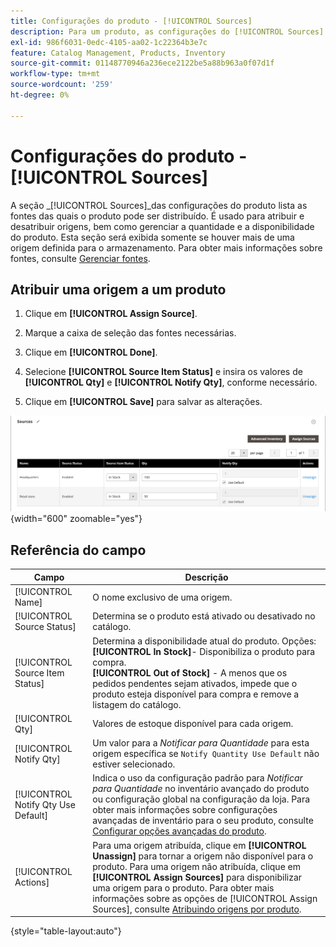 ```yaml
---
title: Configurações do produto - [!UICONTROL Sources]
description: Para um produto, as configurações do [!UICONTROL Sources] fornecem acesso às  [!DNL Inventory Management] fontes das quais o produto pode ser distribuído.
exl-id: 986f6031-0edc-4105-aa02-1c22364b3e7c
feature: Catalog Management, Products, Inventory
source-git-commit: 01148770946a236ece2122be5a88b963a0f07d1f
workflow-type: tm+mt
source-wordcount: '259'
ht-degree: 0%

---
```


# Configurações do produto - [!UICONTROL Sources]

A seção _[!UICONTROL Sources]_das configurações do produto lista as fontes das quais o produto pode ser distribuído. É usado para atribuir e desatribuir origens, bem como gerenciar a quantidade e a disponibilidade do produto. Esta seção será exibida somente se houver mais de uma origem definida para o armazenamento. Para obter mais informações sobre fontes, consulte [Gerenciar fontes](../inventory-management/sources-manage.md).

## Atribuir uma origem a um produto

1. Clique em **[!UICONTROL Assign Source]**.

1. Marque a caixa de seleção das fontes necessárias.

1. Clique em **[!UICONTROL Done]**.

1. Selecione **[!UICONTROL Source Item Status]** e insira os valores de **[!UICONTROL Qty]** e **[!UICONTROL Notify Qty]**, conforme necessário.

1. Clique em **[!UICONTROL Save]** para salvar as alterações.

![Exibição das fontes](./assets/catalog-sources-list.png){width="600" zoomable="yes"}

## Referência do campo

| Campo | Descrição |
|--- |--- |
| [!UICONTROL Name] | O nome exclusivo de uma origem. |
| [!UICONTROL Source Status] | Determina se o produto está ativado ou desativado no catálogo. |
| [!UICONTROL Source Item Status] | Determina a disponibilidade atual do produto. Opções:<br />**[!UICONTROL In Stock]**- Disponibiliza o produto para compra.<br />**[!UICONTROL Out of Stock]** - A menos que os pedidos pendentes sejam ativados, impede que o produto esteja disponível para compra e remove a listagem do catálogo. |
| [!UICONTROL Qty] | Valores de estoque disponível para cada origem. |
| [!UICONTROL Notify Qty] | Um valor para a _Notificar para Quantidade_ para esta origem específica se `Notify Quantity Use Default` não estiver selecionado. |
| [!UICONTROL Notify Qty Use Default] | Indica o uso da configuração padrão para _Notificar para Quantidade_ no inventário avançado do produto ou configuração global na configuração da loja. Para obter mais informações sobre configurações avançadas de inventário para o seu produto, consulte [Configurar opções avançadas do produto](../inventory-management/product-options.md). |
| [!UICONTROL Actions] | Para uma origem atribuída, clique em **[!UICONTROL Unassign]** para tornar a origem não disponível para o produto. Para uma origem não atribuída, clique em **[!UICONTROL Assign Sources]** para disponibilizar uma origem para o produto. Para obter mais informações sobre as opções de [!UICONTROL Assign Sources], consulte [Atribuindo origens por produto](../inventory-management/sources-assign-per-product.md). |

{style="table-layout:auto"}
